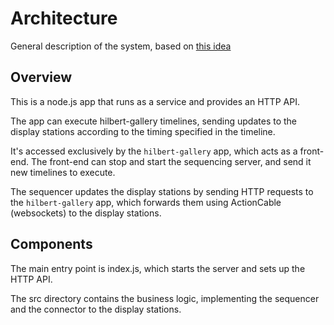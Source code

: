 # Architecture
General description of the system, based on [this idea](https://matklad.github.io/2021/02/06/ARCHITECTURE.md.html)

## Overview
This is a node.js app that runs as a service and provides an HTTP API.

The app can execute hilbert-gallery timelines, sending updates to the display stations according 
to the timing specified in the timeline.

It's accessed exclusively by the `hilbert-gallery` app, which acts as a front-end. The front-end 
can stop and start the sequencing server, and send it new timelines to execute.

The sequencer updates the display stations by sending HTTP requests to the `hilbert-gallery` app, 
which forwards them using ActionCable (websockets) to the display stations.

## Components

The main entry point is index.js, which starts the server and sets up the HTTP API.

The src directory contains the business logic, implementing the sequencer and the connector to the
display stations.
